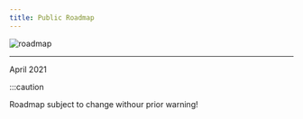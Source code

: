 ```yaml
---
title: Public Roadmap
---
```


![roadmap](/img/roadmap_paper.png)

*****

April 2021

:::caution

Roadmap subject to change withour prior warning!


